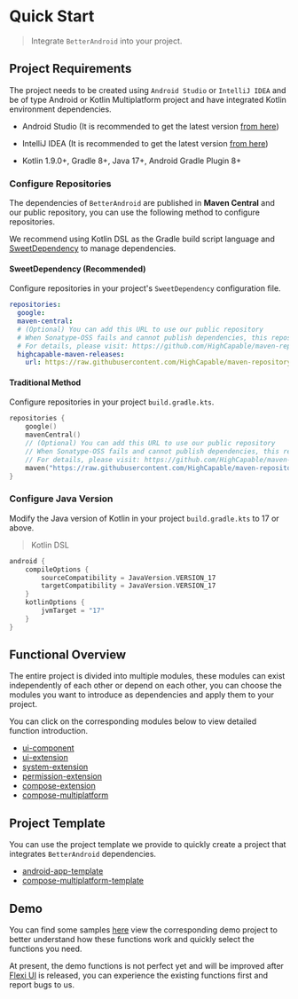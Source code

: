 # Quick Start

> Integrate `BetterAndroid` into your project.

## Project Requirements

The project needs to be created using `Android Studio` or `IntelliJ IDEA` and be of type Android or Kotlin Multiplatform
project and have integrated Kotlin environment dependencies.

- Android Studio (It is recommended to get the latest version [from here](https://developer.android.com/studio))

- IntelliJ IDEA (It is recommended to get the latest version [from here](https://www.jetbrains.com/idea))

- Kotlin 1.9.0+, Gradle 8+, Java 17+, Android Gradle Plugin 8+

### Configure Repositories

The dependencies of `BetterAndroid` are published in **Maven Central** and our public repository,
you can use the following method to configure repositories.

We recommend using Kotlin DSL as the Gradle build script language and [SweetDependency](https://github.com/HighCapable/SweetDependency)
to manage dependencies.

#### SweetDependency (Recommended)

Configure repositories in your project's `SweetDependency` configuration file.

```yaml
repositories:
  google:
  maven-central:
  # (Optional) You can add this URL to use our public repository
  # When Sonatype-OSS fails and cannot publish dependencies, this repository is added as a backup
  # For details, please visit: https://github.com/HighCapable/maven-repository
  highcapable-maven-releases:
    url: https://raw.githubusercontent.com/HighCapable/maven-repository/main/repository/releases
```

#### Traditional Method

Configure repositories in your project `build.gradle.kts`.

```kotlin
repositories {
    google()
    mavenCentral()
    // (Optional) You can add this URL to use our public repository
    // When Sonatype-OSS fails and cannot publish dependencies, this repository is added as a backup
    // For details, please visit: https://github.com/HighCapable/maven-repository
    maven("https://raw.githubusercontent.com/HighCapable/maven-repository/main/repository/releases")
}
```

### Configure Java Version

Modify the Java version of Kotlin in your project `build.gradle.kts` to 17 or above.

> Kotlin DSL

```kt
android {
    compileOptions {
        sourceCompatibility = JavaVersion.VERSION_17
        targetCompatibility = JavaVersion.VERSION_17
    }
    kotlinOptions {
        jvmTarget = "17"
    }
}
```

## Functional Overview

The entire project is divided into multiple modules, these modules can exist independently of each other or depend on each other,
you can choose the modules you want to introduce as dependencies and apply them to your project.

You can click on the corresponding modules below to view detailed function introduction.

- [ui-component](../library/ui-component.md)
- [ui-extension](../library/ui-extension.md)
- [system-extension](../library/system-extension.md)
- [permission-extension](../library/permission-extension.md)
- [compose-extension](../library/compose-extension.md)
- [compose-multiplatform](../library/compose-multiplatform.md)

## Project Template

You can use the project template we provide to quickly create a project that integrates `BetterAndroid` dependencies.

- [android-app-template](https://github.com/BetterAndroid/android-app-template)
- [compose-multiplatform-template](https://github.com/BetterAndroid/compose-multiplatform-template)

## Demo

You can find some samples [here](repo://tree/main/samples) view the corresponding demo project to better understand how these functions work and quickly
select the functions you need.

At present, the demo functions is not perfect yet and will be improved after [Flexi UI](repo://FlexiUI) is released, you can
experience the existing functions first and report bugs to us.